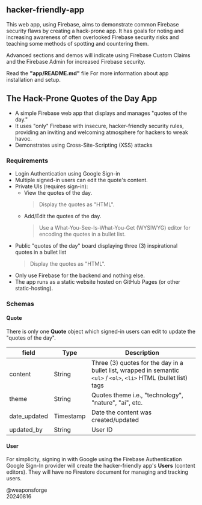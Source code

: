## hacker-friendly-app

This web app, using Firebase, aims to demonstrate common Firebase security flaws by creating a hack-prone app. It has goals for noting and increasing awareness of often overlooked Firebase security risks and teaching some methods of spotting and countering them.

Advanced sections and demos will indicate using Firebase Custom Claims and the Firebase Admin for increased Firebase security.

Read the **"app/README.md"** file For more information about app installation and setup.

## The Hack-Prone Quotes of the Day App

- A simple Firebase web app that displays and manages "quotes of the day."
- It uses "only" Firebase with insecure, hacker-friendly security rules, providing an inviting and welcoming atmosphere for hackers to wreak havoc.
- Demonstrates using Cross-Site-Scripting (XSS) attacks

### Requirements

- Login Authentication using Google Sign-in
- Multiple signed-in users can edit the quote's content.
- Private UIs (requires sign-in):
   - View the quotes of the day.
      > Display the quotes as "HTML".
   - Add/Edit the quotes of the day.
      > Use a What-You-See-Is-What-You-Get (WYSIWYG) editor for encoding the quotes in a bullet list.
- Public "quotes of the day" board displaying three (3) inspirational quotes in a bullet list
   > Display the quotes as "HTML".
- Only use Firebase for the backend and nothing else.
- The app runs as a static website hosted on GitHub Pages (or other static-hosting).

### Schemas

#### Quote

There is only one **Quote** object which signed-in users can edit to update the "quotes of the day".

| field | Type | Description |
| --- | --- | --- |
| content | String | Three (3) quotes for the day in a bullet list, wrapped in semantic `<ul>` / `<ol>`, `<li>` HTML (bullet list) tags |
| theme | String | Quotes theme i.e., "technology", "nature", "ai", etc. |
| date_updated | Timestamp| Date the content was created/updated |
| updated_by | String | User ID |

#### User

For simplicity, signing in with Google using the Firebase Authentication Google Sign-In provider will create the hacker-friendly app's **Users** (content editors). They will have no Firestore document for managing and tracking users.

@weaponsforge<br>
20240816
